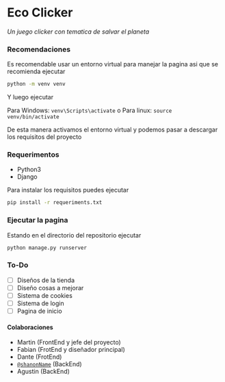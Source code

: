 # Eco Clicker

*Un juego clicker con tematica de salvar el planeta*

### Recomendaciones

Es recomendable usar un entorno virtual para manejar la pagina asi que se recomienda ejecutar
```bash
python -m venv venv
```
Y luego ejecutar

Para Windows: `venv\Scripts\activate`
o Para linux: `source venv/bin/activate`

De esta manera activamos el entorno virtual y podemos pasar a descargar los requisitos del proyecto

### Requerimentos
- Python3
- Django


Para instalar los requisitos puedes ejecutar
```bash
pip install -r requeriments.txt
```

### Ejecutar la pagina

Estando en el directorio del repositorio ejecutar
```bash 
python manage.py runserver
```

### To-Do
- [ ] Diseños de la tienda
- [ ] Diseño cosas a mejorar
- [ ] Sistema de cookies
- [ ] Sistema de login
- [ ] Pagina de inicio

#### Colaboraciones

- Martin (FrontEnd y jefe del proyecto)
- Fabian (FrotEnd y diseñador principal)
- Dante (FrotEnd)
- [`@shanonName`](https://github.com/ShanonName/) (BackEnd)
- Agustin (BackEnd)